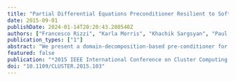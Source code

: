 ```yaml
---
title: "Partial Differential Equations Preconditioner Resilient to Soft and Hard Faults"
date: 2015-09-01
publishDate: 2024-01-14T20:20:43.280540Z
authors: ["Francesco Rizzi", "Karla Morris", "Khachik Sargsyan", "Paul Mycek", "Cosmin Safta", "Olivier LeMaı̂tre", "Omar Knio", "Bert Debusschere"]
publication_types: ["1"]
abstract: "We present a domain-decomposition-based pre-conditioner for the solution of partial differential equations (PDEs) that is resilient to both soft and hard faults. The algorithm is based on the following steps: first, the computational domain is split into overlapping subdomains, second, the target PDE is solved on each subdomain for sampled values of the local current boundary conditions, third, the subdomain solution samples are collected and fed into a regression step to build maps between the subdomains' boundary conditions, finally, the intersection of these maps yields the updated state at the subdomain boundaries. This reformulation allows us to recast the problem as a set of independent tasks. The implementation relies on an asynchronous server-client framework, where one or more reliable servers hold the data, while the clients ask for tasks and execute them. This framework provides resiliency to hard faults such that if a client crashes, it stops asking for work, and the servers simply distribute the work among all the other clients alive. Erroneous subdomain solves (e.g. due to soft faults) appear as corrupted data, which is either rejected if that causes a task to fail, or is seamlessly filtered out during the regression stage through a suitable noise model. Three different types of faults are modeled: hard faults modeling nodes (or clients) crashing, soft faults occurring during the communication of the tasks between server and clients, and soft faults occurring during task execution. We demonstrate the resiliency of the approach for a 2D elliptic PDE, and explore the effect of the faults at various failure rates."
featured: false
publication: "*2015 IEEE International Conference on Cluster Computing (CLUSTER)*"
doi: "10.1109/CLUSTER.2015.103"
---
```


